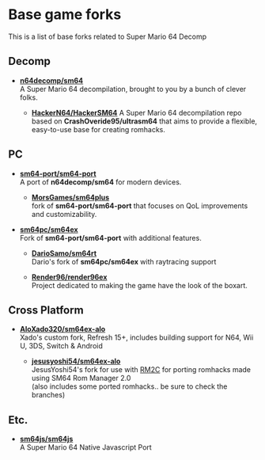 # Base game forks
This is a list of base forks related to Super Mario 64 Decomp
## Decomp
- [**n64decomp/sm64**](https://github.com/n64decomp/sm64)<br>
  A Super Mario 64 decompilation, brought to you by a bunch of clever folks.
  
  - [**HackerN64/HackerSM64**](https://github.com/HackerN64/HackerSM64)
    A Super Mario 64 decompilation repo based on **CrashOveride95/ultrasm64** that aims to provide a flexible, easy-to-use base for creating romhacks.

## PC
- [**sm64-port/sm64-port**](https://github.com/sm64-port/sm64-port)<br>
  A port of **n64decomp/sm64** for modern devices.
  
  - [**MorsGames/sm64plus**](https://github.com/MorsGames/sm64plus)<br>
    fork of **sm64-port/sm64-port** that focuses on QoL improvements and customizability. 
  
- [**sm64pc/sm64ex**](https://github.com/sm64pc/sm64ex)<br>
  Fork of **sm64-port/sm64-port** with additional features.
  
  - [**DarioSamo/sm64rt**](https://github.com/DarioSamo/sm64rt)<br>
  Dario's fork of **sm64pc/sm64ex** with raytracing support

  - [**Render96/render96ex**](https://github.com/Render96/Render96ex)<br>
  Project dedicated to making the game have the look of the boxart.

## Cross Platform
- [**AloXado320/sm64ex-alo**](https://github.com/AloXado320/sm64ex-alo)<br>
Xado's custom fork, Refresh 15+, includes building support for N64, Wii U, 3DS, Switch & Android

  - [**jesusyoshi54/sm64ex-alo**](https://github.com/jesusyoshi54/sm64ex-alo)<br>
  JesusYoshi54's fork for use with [RM2C](https://gitlab.com/scuttlebugraiser/rom-manger-2-c) for porting romhacks made using SM64 Rom Manager 2.0<br>
  (also includes some ported romhacks.. be sure to check the branches)

## Etc.
- [**sm64js/sm64js**](https://github.com/sm64js/sm64js)<br>
  A Super Mario 64 Native Javascript Port 
